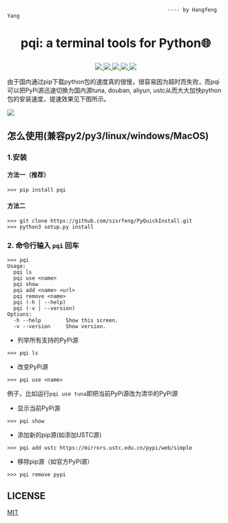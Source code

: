 ```shell
                                                    ---- by Hangfeng Yang

```
# <p align="center">pqi: a terminal tools for Python:globe_with_meridians:</p>

<p align="center">
    <a href="https://github.com/yhangf/PyQuickInstall/blob/master/LICENSE">
        <img src="https://img.shields.io/cocoapods/l/EFQRCode.svg?style=flat">
        </a>
    <a href="https://pypi.python.org/pypi/pqi">
        <img src="https://img.shields.io/pypi/v/pqi.svg">
        </a>
    <a href="https://github.com/python/cpython">
        <img src="https://img.shields.io/badge/language-python-ff69b4.svg">
        </a>
    <a href="https://github.com/yhangf/PyQuickInstall">
    <img src="https://img.shields.io/github/stars/yhangf/PyQuickInstall.svg?style=social&label=Star">
        </a>
    <a href="https://github.com/yhangf/PyQuickInstall">
    <img src="https://img.shields.io/github/forks/yhangf/PyQuickInstall.svg?style=social&label=Fork">
        </a>
</p>
由于国内通过pip下载python包的速度真的很慢，很容易因为超时而失败，而pqi可以把PyPi源迅速切换为国内源tuna, douban, aliyun, ustc从而大大加快python包的安装速度，提速效果见下图所示。

![](https://github.com/yhangf/PyQuickInstall/blob/master/picture/db.png)

## 怎么使用(兼容py2/py3/linux/windows/MacOS)

### 1.安装
#### 方法一（推荐）

```
>>> pip install pqi
```

#### 方法二
```
>>> git clone https://github.com/sisrfeng/PyQuickInstall.git
>>> python3 setup.py install
```


### 2. 命令行输入 `pqi` 回车
```
>>> pqi
Usage:
  pqi ls
  pqi use <name>
  pqi show
  pqi add <name> <url>
  pqi remove <name>
  pqi (-h | --help)
  pqi (-v | --version)
Options:
  -h --help        Show this screen.
  -v --version     Show version.
```
* 列举所有支持的PyPi源
```
>>> pqi ls
```

* 改变PyPi源
```
>>> pqi use <name>
```
例子，比如运行`pqi use tuna`即把当前PyPi源改为清华的PyPi源

* 显示当前PyPi源
```
>>> pqi show
```

* 添加新的pip源(如添加USTC源）
```
>>> pqi add ustc https://mirrors.ustc.edu.cn/pypi/web/simple
```

* 移除pip源（如官方PyPi源）
```
>>> pqi remove pypi
```


## LICENSE
[MIT](https://github.com/yhangf/PyQuickInstall/blob/master/LICENSE)
